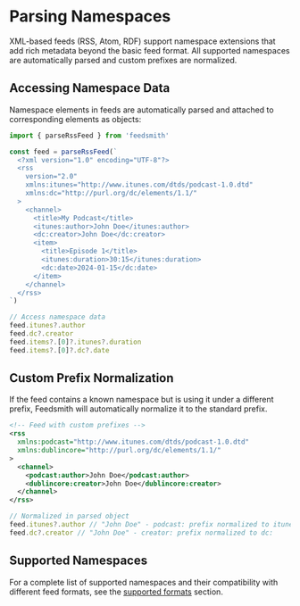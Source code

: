 # Parsing Namespaces

XML-based feeds (RSS, Atom, RDF) support namespace extensions that add rich metadata beyond the basic feed format. All supported namespaces are automatically parsed and custom prefixes are normalized.

## Accessing Namespace Data

Namespace elements in feeds are automatically parsed and attached to corresponding elements as objects:

```typescript
import { parseRssFeed } from 'feedsmith'

const feed = parseRssFeed(`
  <?xml version="1.0" encoding="UTF-8"?>
  <rss
    version="2.0"
    xmlns:itunes="http://www.itunes.com/dtds/podcast-1.0.dtd"
    xmlns:dc="http://purl.org/dc/elements/1.1/"
  >
    <channel>
      <title>My Podcast</title>
      <itunes:author>John Doe</itunes:author>
      <dc:creator>John Doe</dc:creator>
      <item>
        <title>Episode 1</title>
        <itunes:duration>30:15</itunes:duration>
        <dc:date>2024-01-15</dc:date>
      </item>
    </channel>
  </rss>
`)

// Access namespace data
feed.itunes?.author
feed.dc?.creator
feed.items?.[0]?.itunes?.duration
feed.items?.[0]?.dc?.date
```

## Custom Prefix Normalization

If the feed contains a known namespace but is using it under a different prefix, Feedsmith will automatically normalize it to the standard prefix.

```xml
<!-- Feed with custom prefixes -->
<rss
  xmlns:podcast="http://www.itunes.com/dtds/podcast-1.0.dtd"
  xmlns:dublincore="http://purl.org/dc/elements/1.1/"
>
  <channel>
    <podcast:author>John Doe</podcast:author>
    <dublincore:creator>John Doe</dublincore:creator>
  </channel>
</rss>
```

```typescript
// Normalized in parsed object
feed.itunes?.author // "John Doe" - podcast: prefix normalized to itunes:
feed.dc?.creator // "John Doe" - creator: prefix normalized to dc:
```

## Supported Namespaces

For a complete list of supported namespaces and their compatibility with different feed formats, see the [supported formats](/#supported-formats) section.
